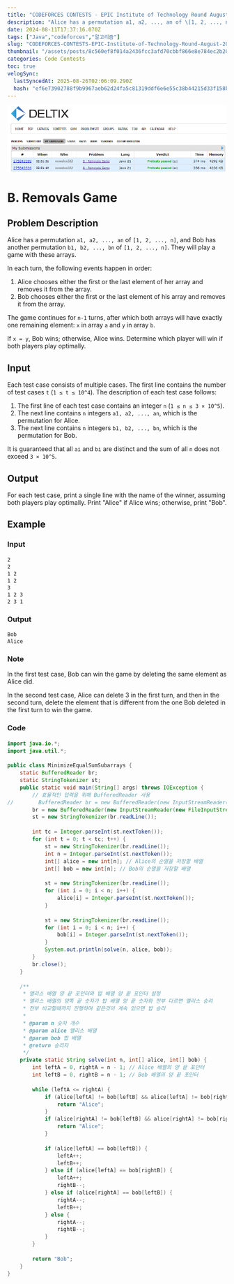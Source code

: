 ```yaml
---
title: "CODEFORCES CONTESTS - EPIC Institute of Technology Round August 2024 (Div. 1 + Div. 2) - Removals Game"
description: "Alice has a permutation a1, a2, ..., an of \[1, 2, ..., n], and Bob has another permutation b1, b2, ..., bn of \[1, 2, ..., n]. They will play a game "
date: 2024-08-11T17:37:16.070Z
tags: ["Java","codeforces","알고리즘"]
slug: "CODEFORCES-CONTESTS-EPIC-Institute-of-Technology-Round-August-2024-Div.-1-Div.-2-Removals-Game"
thumbnail: "/assets/posts/8c560ef8f014a2436fcc3afd70cbbf866e8e784ec2b20ea17972c6ee757caa4f.png"
categories: Code Contests
toc: true
velogSync:
  lastSyncedAt: 2025-08-26T02:06:09.290Z
  hash: "ef6e73902788f9b9967aeb62d24fa5c81319ddf6e6e55c38b44215d33f158b58"
---
```


![](/assets/posts/8c560ef8f014a2436fcc3afd70cbbf866e8e784ec2b20ea17972c6ee757caa4f.png)
# B. Removals Game

## Problem Description

Alice has a permutation `a1, a2, ..., an` of `[1, 2, ..., n]`, and Bob has another permutation `b1, b2, ..., bn` of `[1, 2, ..., n]`. They will play a game with these arrays.

In each turn, the following events happen in order:

1. Alice chooses either the first or the last element of her array and removes it from the array.
2. Bob chooses either the first or the last element of his array and removes it from the array.

The game continues for `n-1` turns, after which both arrays will have exactly one remaining element: `x` in array `a` and `y` in array `b`.

If `x = y`, Bob wins; otherwise, Alice wins. Determine which player will win if both players play optimally.

## Input

Each test case consists of multiple cases. The first line contains the number of test cases `t` (`1 ≤ t ≤ 10^4`). The description of each test case follows:

1. The first line of each test case contains an integer `n` (`1 ≤ n ≤ 3 × 10^5`).
2. The next line contains `n` integers `a1, a2, ..., an`, which is the permutation for Alice.
3. The next line contains `n` integers `b1, b2, ..., bn`, which is the permutation for Bob.

It is guaranteed that all `ai` and `bi` are distinct and the sum of all `n` does not exceed `3 × 10^5`.

## Output

For each test case, print a single line with the name of the winner, assuming both players play optimally. Print "Alice" if Alice wins; otherwise, print "Bob".

## Example

### Input
```
2
2
1 2
1 2
3
1 2 3
2 3 1
```

### Output
```
Bob
Alice
```
### Note
In the first test case, Bob can win the game by deleting the same element as Alice did.

In the second test case, Alice can delete 3
 in the first turn, and then in the second turn, delete the element that is different from the one Bob deleted in the first turn to win the game.


### Code

```java
import java.io.*;
import java.util.*;

public class MinimizeEqualSumSubarrays {
	static BufferedReader br;
	static StringTokenizer st;
    public static void main(String[] args) throws IOException {
        // 효율적인 입력을 위해 BufferedReader 사용    	
//        BufferedReader br = new BufferedReader(new InputStreamReader(System.in));
        br = new BufferedReader(new InputStreamReader(new FileInputStream("input.txt")));
        st = new StringTokenizer(br.readLine());
        
        int tc = Integer.parseInt(st.nextToken());
        for (int t = 0; t < tc; t++) {
            st = new StringTokenizer(br.readLine());
            int n = Integer.parseInt(st.nextToken());
            int[] alice = new int[n]; // Alice의 순열을 저장할 배열
            int[] bob = new int[n]; // Bob의 순열을 저장할 배열

            st = new StringTokenizer(br.readLine());
            for (int i = 0; i < n; i++) {
            	alice[i] = Integer.parseInt(st.nextToken());
            }

            st = new StringTokenizer(br.readLine());
            for (int i = 0; i < n; i++) {
                bob[i] = Integer.parseInt(st.nextToken());
            }
            System.out.println(solve(n, alice, bob));
        }
        br.close();
    }

    /**
     * 앨리스 배열 양 끝 포인터와 밥 배열 양 끝 포인터 설정
     * 앨리스 배열의 양쪽 끝 숫자가 밥 배열 양 끝 숫자와 전부 다르면 앨리스 승리
     * 전부 비교할때까지 진행하며 같은것이 계속 있으면 밥 승리
     * 
     * @param n 숫자 개수
     * @param alice 앨리스 배열
     * @param bob 밥 배열
     * @return 승리자
     */
    private static String solve(int n, int[] alice, int[] bob) {
        int leftA = 0, rightA = n - 1; // Alice 배열의 양 끝 포인터
        int leftB = 0, rightB = n - 1; // Bob 배열의 양 끝 포인터

        while (leftA <= rightA) {
            if (alice[leftA] != bob[leftB] && alice[leftA] != bob[rightB]) {
                return "Alice";
            }
            if (alice[rightA] != bob[leftB] && alice[rightA] != bob[rightB]) {
                return "Alice";
            }

            if (alice[leftA] == bob[leftB]) {
                leftA++;
                leftB++;
            } else if (alice[leftA] == bob[rightB]) {
                leftA++;
                rightB--;
            } else if (alice[rightA] == bob[leftB]) {
                rightA--;
                leftB++;
            } else {
                rightA--;
                rightB--;
            }
        }
        
        return "Bob";
    }
}
```